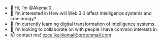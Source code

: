 - 👋 Hi, I’m @Akemal0
- 👀 I’m interested in How will Web 3.0 affect intelligence systems and criminoogy?
- 🌱 I’m currently learning digital transformation of intelligence systems.
- 💞️ I’m looking to collaborate on with people I have common interests in.
- 📫  contact me! ozcelikalikemal@protonmail.com

<!---
Akemal0/Akemal0 is a ✨ special ✨ repository because its `README.md` (this file) appears on your GitHub profile.
You can click the Preview link to take a look at your changes.
--->
